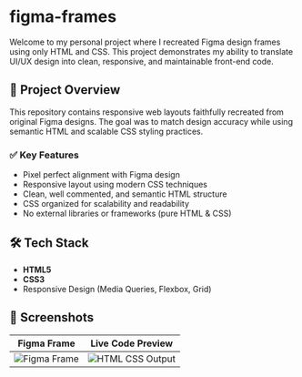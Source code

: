 # figma-frames
Welcome to my personal project where I recreated Figma design frames using only HTML and CSS. This project demonstrates my ability to translate UI/UX design into clean, responsive, and maintainable front-end code.

## 📁 Project Overview

This repository contains responsive web layouts faithfully recreated from original Figma designs. The goal was to match design accuracy while using semantic HTML and scalable CSS styling practices.

### ✅ Key Features

- Pixel perfect alignment with Figma design
- Responsive layout using modern CSS techniques
- Clean, well commented, and semantic HTML structure
- CSS organized for scalability and readability
- No external libraries or frameworks (pure HTML & CSS)

## 🛠️ Tech Stack

- **HTML5**
- **CSS3**
- Responsive Design (Media Queries, Flexbox, Grid)

## 📸 Screenshots

| Figma Frame | Live Code Preview |
|-------------|-------------------|
| ![Figma Frame](https://www.figma.com/design/ekLHfKKiykHOg849x6xcrh/Untitled?node-id=0-1&p=f&t=lfXqukJUOabdl7nY-0) | ![HTML CSS Output]() |

